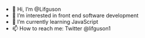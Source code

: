 - 👋 Hi, I’m @Lifguson
- 👀 I’m interested in front end software development
- 🌱 I’m currently learning JavaScript
- 📫 How to reach me: Twitter @lifguson1

<!---
Lifguson/Lifguson is a ✨ special ✨ repository because its `README.md` (this file) appears on your GitHub profile.
You can click the Preview link to take a look at your changes.
--->
